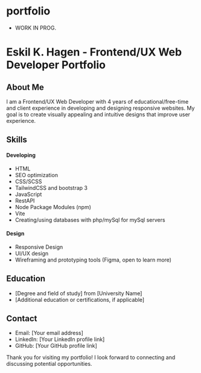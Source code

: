 # portfolio

-   WORK IN PROG.

# Eskil K. Hagen - Frontend/UX Web Developer Portfolio

## About Me

I am a Frontend/UX Web Developer with 4 years of educational/free-time and client experience in developing and designing responsive websites. My goal is to create visually appealing and intuitive designs that improve user experience.

## Skills

#### Developing

-   HTML
-   SEO optimization
-   CSS/SCSS
-   TailwindCSS and bootstrap 3
-   JavaScript
-   RestAPI
-   Node Package Modules (npm)
-   Vite
-   Creating/using databases with php/mySql for mySql servers

#### Design

-   Responsive Design
-   UI/UX design
-   Wireframing and prototyping tools (Figma, open to learn more)

## Education

-   [Degree and field of study] from [University Name]
-   [Additional education or certifications, if applicable]

## Contact

-   Email: [Your email address]
-   LinkedIn: [Your LinkedIn profile link]
-   GitHub: [Your GitHub profile link]

Thank you for visiting my portfolio! I look forward to connecting and discussing potential opportunities.
